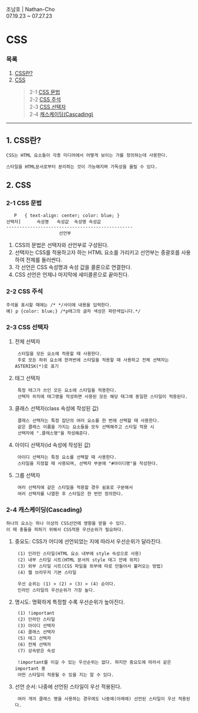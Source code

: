 조남호 | Nathan-Cho<br>
07.19.23 ~ 07.27.23

# CSS

### 목록
1. [CSS란?](#1-css란)
2. [CSS](#2-CSS)
	> 2-1 [CSS 문법](#2-1-css-문법)<br>
 	> 2-2 [CSS 주석](#2-2-css-주석)<br>
  	> 2-3 [CSS 선택자](#2-3-css-선택자)<br>
   	> 2-4 [캐스케이딩(Cascading)](#2-4-캐스케이딩Cascading)


***
## 1. CSS란?
    CSS는 HTML 요소들이 각종 미디어에서 어떻게 보이는 가를 정의하는데 사용한다.
    
    스타일을 HTML문서로부터 분리하는 것이 가능해지며 가독성을 올릴 수 있다.

## 2. CSS
### 2-1 CSS 문법
       P   { text-align: center; color: blue; }
    선택자]      속성명   속성값  속성명 속성값
    ------------------------------------------------
                        선언부
1. CSS의 문법은 선택자와 선언부로 구성된다.
2. 선택자는 CSS를 적용하고자 하는 HTML 요소를 가리키고 선언부는 중괄호를 사용하여 전체를 둘러싼다.
3. 각 선언은 CSS 속성명과 속성 값을 콜론으로 연결한다.
4. CSS 선언은 언제나 마지막에 세미콜론으로 끝마친다.

### 2-2 CSS 주석
    주석을 표시할 때에는 /* */사이에 내용을 입력한다.
    예) p {color: blue;} /*p태그의 글자 색상은 파란색입니다.*/

### 2-3 CSS 선택자
1. 전체 선택자

        스타일을 모든 요소에 적용할 때 사용한다.
        주로 모든 하위 요소에 한꺼번에 스타일을 적용할 때 사용하고 전체 선택자는 ASTERISK(*)로 표기
2. 태그 선택자

        특정 태그가 쓰인 모든 요소에 스타일을 적용한다.
        선택자 위치에 태그명을 작성하면 사용된 모든 해당 태그에 동일한 스타일이 적용된다.
3. 클래스 선택자(class 속성에 작성된 값)

        클래스 선택자는 특정 잡단의 여러 요소를 한 번에 선택할 때 사용한다.
        같은 클래스 이름을 가지는 요소들을 모두 선택해주고 스타일 적용 시
        선택자에 ".클래스명"을 작성해준다.
4. 아이디 선택자(id 속성에 작성된 값)

        아이디 선택자는 특정 요소를 선택할 때 사용한다.
        스타일을 지정할 때 사용되며, 선택자 부분에 "#아이디명"을 작성한다.
5. 그룹 선택자

        여러 선택자에 같은 스타일을 적용할 경우 쉼표로 구분해서
        여러 선택자를 나열한 후 스타일은 한 번만 정의한다.

### 2-4 캐스케이딩(Cascading)
    하나의 요소는 하나 이상의 CSS선언에 영향을 받을 수 있다.
    이 때 충돌을 피하기 위해서 CSS적용 우선순위가 필요하다.

1. 중요도: CSS가 어디에 선언되었는 지에 따라서 우선순위가 달라진다.

        (1) 인라인 스타일(HTML 요소 내부에 style 속성으로 사용)
        (2) 내부 스타일 시트(HTML 문서의 style 태그 안에 위치)
        (3) 외부 스타일 시트(CSS 파일을 외부에 따로 만들어서 불러오는 방법)
        (4) 웹 브라우저 기본 스타일

        우선 순위는 (1) > (2) > (3) > (4) 순이다.
        인라인 스타일의 우선순위가 가장 높다.

2. 명시도: 명확하게 특정할 수록 우선순위가 높아진다.

        (1) !important
        (2) 인라인 스타일
        (3) 아이디 선택자
        (4) 클래스 선택자
        (5) 태그 선택자
        (6) 전체 선택자
        (7) 상속받은 속성
			
        !important를 이길 수 있는 우선순위는 없다. 하지만 중요도에 따라서 같은 important 중
        어떤 스타일이 적용될 수 있을 지는 알 수 있다.

3. 선언 순서: 나중에 선언된 스타일이 우선 적용된다.

        여러 개의 클래스 명을 사용하는 경우에도 나중에(아래에) 선언된 스타일이 우선 적용된다.

